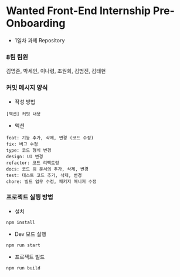 # Wanted Front-End Internship Pre-Onboarding

- 1일차 과제 Repository

### 8팀 팀원

김명준, 박세인, 이나령, 조원희, 김범진, 김태헌

### 커밋 메시지 양식

- 작성 방법

```
[액션] 커밋 내용
```

- 액션

```
feat: 기능 추가, 삭제, 변경 (코드 수정)
fix: 버그 수정
type: 코드 형식 변경
design: UI 변경
refactor: 코드 리팩토링
docs: 코드 외 문서의 추가, 삭제, 변경
test: 테스트 코드 추가, 삭제, 변경
chore: 빌드 업무 수정, 패키지 매니저 수정
```

### 프로젝트 실행 방법

- 설치

```
npm install
```

- Dev 모드 실행

```
npm run start
```

- 프로젝트 빌드

```
npm run build
```
